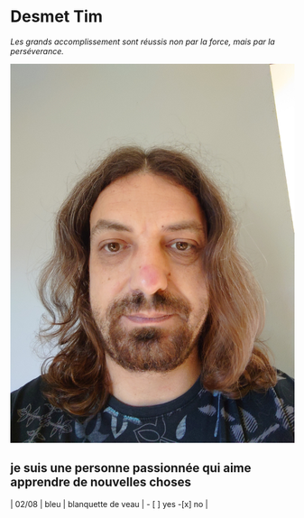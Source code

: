 # Desmet Tim

_Les grands accomplissement sont réussis non par la force, mais par la perséverance._

![photo de moi](profil.jpeg)

## je suis une personne passionnée qui aime apprendre de nouvelles choses

| 02/08 | bleu | blanquette de veau | - [ ] yes -[x] no |
